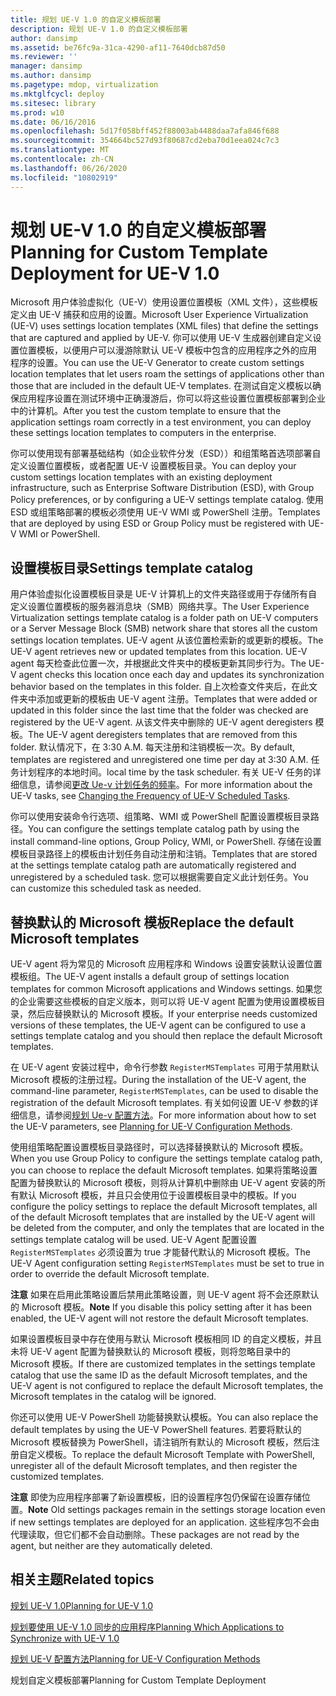 ```yaml
---
title: 规划 UE-V 1.0 的自定义模板部署
description: 规划 UE-V 1.0 的自定义模板部署
author: dansimp
ms.assetid: be76fc9a-31ca-4290-af11-7640dcb87d50
ms.reviewer: ''
manager: dansimp
ms.author: dansimp
ms.pagetype: mdop, virtualization
ms.mktglfcycl: deploy
ms.sitesec: library
ms.prod: w10
ms.date: 06/16/2016
ms.openlocfilehash: 5d17f058bff452f88003ab4488daa7afa846f688
ms.sourcegitcommit: 354664bc527d93f80687cd2eba70d1eea024c7c3
ms.translationtype: MT
ms.contentlocale: zh-CN
ms.lasthandoff: 06/26/2020
ms.locfileid: "10802919"
---
```

# <span data-ttu-id="8d621-103">规划 UE-V 1.0 的自定义模板部署</span><span class="sxs-lookup"><span data-stu-id="8d621-103">Planning for Custom Template Deployment for UE-V 1.0</span></span>


<span data-ttu-id="8d621-104">Microsoft 用户体验虚拟化（UE-V）使用设置位置模板（XML 文件），这些模板定义由 UE-V 捕获和应用的设置。</span><span class="sxs-lookup"><span data-stu-id="8d621-104">Microsoft User Experience Virtualization (UE-V) uses settings location templates (XML files) that define the settings that are captured and applied by UE-V.</span></span> <span data-ttu-id="8d621-105">你可以使用 UE-V 生成器创建自定义设置位置模板，以便用户可以漫游除默认 UE-V 模板中包含的应用程序之外的应用程序的设置。</span><span class="sxs-lookup"><span data-stu-id="8d621-105">You can use the UE-V Generator to create custom settings location templates that let users roam the settings of applications other than those that are included in the default UE-V templates.</span></span> <span data-ttu-id="8d621-106">在测试自定义模板以确保应用程序设置在测试环境中正确漫游后，你可以将这些设置位置模板部署到企业中的计算机。</span><span class="sxs-lookup"><span data-stu-id="8d621-106">After you test the custom template to ensure that the application settings roam correctly in a test environment, you can deploy these settings location templates to computers in the enterprise.</span></span>

<span data-ttu-id="8d621-107">你可以使用现有部署基础结构（如企业软件分发（ESD））和组策略首选项部署自定义设置位置模板，或者配置 UE-V 设置模板目录。</span><span class="sxs-lookup"><span data-stu-id="8d621-107">You can deploy your custom settings location templates with an existing deployment infrastructure, such as Enterprise Software Distribution (ESD), with Group Policy preferences, or by configuring a UE-V settings template catalog.</span></span> <span data-ttu-id="8d621-108">使用 ESD 或组策略部署的模板必须使用 UE-V WMI 或 PowerShell 注册。</span><span class="sxs-lookup"><span data-stu-id="8d621-108">Templates that are deployed by using ESD or Group Policy must be registered with UE-V WMI or PowerShell.</span></span>

## <span data-ttu-id="8d621-109">设置模板目录</span><span class="sxs-lookup"><span data-stu-id="8d621-109">Settings template catalog</span></span>


<span data-ttu-id="8d621-110">用户体验虚拟化设置模板目录是 UE-V 计算机上的文件夹路径或用于存储所有自定义设置位置模板的服务器消息块（SMB）网络共享。</span><span class="sxs-lookup"><span data-stu-id="8d621-110">The User Experience Virtualization settings template catalog is a folder path on UE-V computers or a Server Message Block (SMB) network share that stores all the custom settings location templates.</span></span> <span data-ttu-id="8d621-111">UE-V agent 从该位置检索新的或更新的模板。</span><span class="sxs-lookup"><span data-stu-id="8d621-111">The UE-V agent retrieves new or updated templates from this location.</span></span> <span data-ttu-id="8d621-112">UE-V agent 每天检查此位置一次，并根据此文件夹中的模板更新其同步行为。</span><span class="sxs-lookup"><span data-stu-id="8d621-112">The UE-V agent checks this location once each day and updates its synchronization behavior based on the templates in this folder.</span></span> <span data-ttu-id="8d621-113">自上次检查文件夹后，在此文件夹中添加或更新的模板由 UE-V agent 注册。</span><span class="sxs-lookup"><span data-stu-id="8d621-113">Templates that were added or updated in this folder since the last time that the folder was checked are registered by the UE-V agent.</span></span> <span data-ttu-id="8d621-114">从该文件夹中删除的 UE-V agent deregisters 模板。</span><span class="sxs-lookup"><span data-stu-id="8d621-114">The UE-V agent deregisters templates that are removed from this folder.</span></span> <span data-ttu-id="8d621-115">默认情况下，在 3:30 A.M. 每天注册和注销模板一次。</span><span class="sxs-lookup"><span data-stu-id="8d621-115">By default, templates are registered and unregistered one time per day at 3:30 A.M.</span></span> <span data-ttu-id="8d621-116">任务计划程序的本地时间。</span><span class="sxs-lookup"><span data-stu-id="8d621-116">local time by the task scheduler.</span></span> <span data-ttu-id="8d621-117">有关 UE-V 任务的详细信息，请参阅[更改 Ue-v 计划任务的频率](changing-the-frequency-of-ue-v-scheduled-tasks.md)。</span><span class="sxs-lookup"><span data-stu-id="8d621-117">For more information about the UE-V tasks, see [Changing the Frequency of UE-V Scheduled Tasks](changing-the-frequency-of-ue-v-scheduled-tasks.md).</span></span>

<span data-ttu-id="8d621-118">你可以使用安装命令行选项、组策略、WMI 或 PowerShell 配置设置模板目录路径。</span><span class="sxs-lookup"><span data-stu-id="8d621-118">You can configure the settings template catalog path by using the install command-line options, Group Policy, WMI, or PowerShell.</span></span> <span data-ttu-id="8d621-119">存储在设置模板目录路径上的模板由计划任务自动注册和注销。</span><span class="sxs-lookup"><span data-stu-id="8d621-119">Templates that are stored at the settings template catalog path are automatically registered and unregistered by a scheduled task.</span></span> <span data-ttu-id="8d621-120">您可以根据需要自定义此计划任务。</span><span class="sxs-lookup"><span data-stu-id="8d621-120">You can customize this scheduled task as needed.</span></span>

## <span data-ttu-id="8d621-121">替换默认的 Microsoft 模板</span><span class="sxs-lookup"><span data-stu-id="8d621-121">Replace the default Microsoft templates</span></span>


<span data-ttu-id="8d621-122">UE-V agent 将为常见的 Microsoft 应用程序和 Windows 设置安装默认设置位置模板组。</span><span class="sxs-lookup"><span data-stu-id="8d621-122">The UE-V agent installs a default group of settings location templates for common Microsoft applications and Windows settings.</span></span> <span data-ttu-id="8d621-123">如果您的企业需要这些模板的自定义版本，则可以将 UE-V agent 配置为使用设置模板目录，然后应替换默认的 Microsoft 模板。</span><span class="sxs-lookup"><span data-stu-id="8d621-123">If your enterprise needs customized versions of these templates, the UE-V agent can be configured to use a settings template catalog and you should then replace the default Microsoft templates.</span></span>

<span data-ttu-id="8d621-124">在 UE-V agent 安装过程中，命令行参数 `RegisterMSTemplates` 可用于禁用默认 Microsoft 模板的注册过程。</span><span class="sxs-lookup"><span data-stu-id="8d621-124">During the installation of the UE-V agent, the command-line parameter, `RegisterMSTemplates`, can be used to disable the registration of the default Microsoft templates.</span></span> <span data-ttu-id="8d621-125">有关如何设置 UE-V 参数的详细信息，请参阅[规划 Ue-v 配置方法](planning-for-ue-v-configuration-methods.md)。</span><span class="sxs-lookup"><span data-stu-id="8d621-125">For more information about how to set the UE-V parameters, see [Planning for UE-V Configuration Methods](planning-for-ue-v-configuration-methods.md).</span></span>

<span data-ttu-id="8d621-126">使用组策略配置设置模板目录路径时，可以选择替换默认的 Microsoft 模板。</span><span class="sxs-lookup"><span data-stu-id="8d621-126">When you use Group Policy to configure the settings template catalog path, you can choose to replace the default Microsoft templates.</span></span> <span data-ttu-id="8d621-127">如果将策略设置配置为替换默认的 Microsoft 模板，则将从计算机中删除由 UE-V agent 安装的所有默认 Microsoft 模板，并且只会使用位于设置模板目录中的模板。</span><span class="sxs-lookup"><span data-stu-id="8d621-127">If you configure the policy settings to replace the default Microsoft templates, all of the default Microsoft templates that are installed by the UE-V agent will be deleted from the computer, and only the templates that are located in the settings template catalog will be used.</span></span> <span data-ttu-id="8d621-128">UE-V Agent 配置设置 `RegisterMSTemplates` 必须设置为 true 才能替代默认的 Microsoft 模板。</span><span class="sxs-lookup"><span data-stu-id="8d621-128">The UE-V Agent configuration setting `RegisterMSTemplates` must be set to true in order to override the default Microsoft template.</span></span>

<span data-ttu-id="8d621-129">**注意** 如果在启用此策略设置后禁用此策略设置，则 UE-V agent 将不会还原默认的 Microsoft 模板。</span><span class="sxs-lookup"><span data-stu-id="8d621-129">**Note** If you disable this policy setting after it has been enabled, the UE-V agent will not restore the default Microsoft templates.</span></span>

 

<span data-ttu-id="8d621-130">如果设置模板目录中存在使用与默认 Microsoft 模板相同 ID 的自定义模板，并且未将 UE-V agent 配置为替换默认的 Microsoft 模板，则将忽略目录中的 Microsoft 模板。</span><span class="sxs-lookup"><span data-stu-id="8d621-130">If there are customized templates in the settings template catalog that use the same ID as the default Microsoft templates, and the UE-V agent is not configured to replace the default Microsoft templates, the Microsoft templates in the catalog will be ignored.</span></span>

<span data-ttu-id="8d621-131">你还可以使用 UE-V PowerShell 功能替换默认模板。</span><span class="sxs-lookup"><span data-stu-id="8d621-131">You can also replace the default templates by using the UE-V PowerShell features.</span></span> <span data-ttu-id="8d621-132">若要将默认的 Microsoft 模板替换为 PowerShell，请注销所有默认的 Microsoft 模板，然后注册自定义模板。</span><span class="sxs-lookup"><span data-stu-id="8d621-132">To replace the default Microsoft Template with PowerShell, unregister all of the default Microsoft templates, and then register the customized templates.</span></span>

<span data-ttu-id="8d621-133">**注意** 即使为应用程序部署了新设置模板，旧的设置程序包仍保留在设置存储位置。</span><span class="sxs-lookup"><span data-stu-id="8d621-133">**Note** Old settings packages remain in the settings storage location even if new settings templates are deployed for an application.</span></span> <span data-ttu-id="8d621-134">这些程序包不会由代理读取，但它们都不会自动删除。</span><span class="sxs-lookup"><span data-stu-id="8d621-134">These packages are not read by the agent, but neither are they automatically deleted.</span></span>

 

## <span data-ttu-id="8d621-135">相关主题</span><span class="sxs-lookup"><span data-stu-id="8d621-135">Related topics</span></span>


[<span data-ttu-id="8d621-136">规划 UE-V 1.0</span><span class="sxs-lookup"><span data-stu-id="8d621-136">Planning for UE-V 1.0</span></span>](planning-for-ue-v-10.md)

[<span data-ttu-id="8d621-137">规划要使用 UE-V 1.0 同步的应用程序</span><span class="sxs-lookup"><span data-stu-id="8d621-137">Planning Which Applications to Synchronize with UE-V 1.0</span></span>](planning-which-applications-to-synchronize-with-ue-v-10.md)

[<span data-ttu-id="8d621-138">规划 UE-V 配置方法</span><span class="sxs-lookup"><span data-stu-id="8d621-138">Planning for UE-V Configuration Methods</span></span>](planning-for-ue-v-configuration-methods.md)

<span data-ttu-id="8d621-139">规划自定义模板部署</span><span class="sxs-lookup"><span data-stu-id="8d621-139">Planning for Custom Template Deployment</span></span>
 

 





